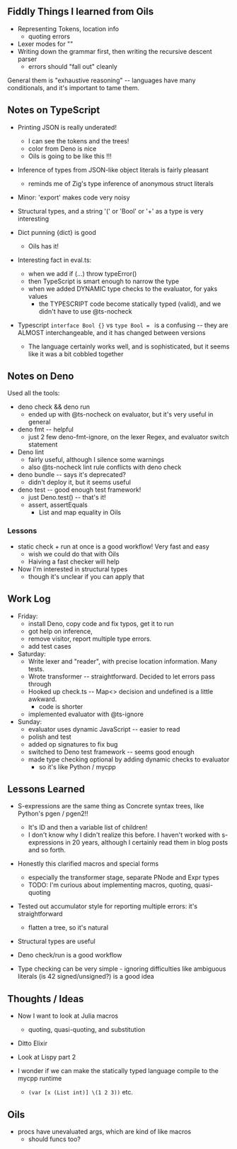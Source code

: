 ## Fiddly Things I learned from Oils

- Representing Tokens, location info
  - quoting errors 
- Lexer modes for ""
- Writing down the grammar first, then writing the recursive descent parser
  - errors should "fall out" cleanly

General them is "exhaustive reasoning" -- languages have many conditionals, and
it's important to tame them.

## Notes on TypeScript

- Printing JSON is really underated!
  - I can see the tokens and the trees!
  - color from Deno is nice
  - Oils is going to be like this !!!

- Inference of types from JSON-like object literals is fairly pleasant
  - reminds me of Zig's type inference of anonymous struct literals

- Minor: 'export' makes code very noisy

- Structural types, and a string '(' or 'Bool' or '+' as a type is very
  interesting

- Dict punning {dict} is good
  - Oils has it!

- Interesting fact in eval.ts:
  - when we add  if (...) throw typeError()
  - then TypeScript is smart enough to narrow the type
  - when we added DYNAMIC type checks to the evaluator, for yaks values
    - the TYPESCRIPT code become statically typed (valid), and we didn't have
      to use @ts-nocheck

- Typescript `interface Bool {}` vs `type Bool = ` is a confusing -- they are
  ALMOST interchangeable, and it has changed between versions
  - The language certainly works well, and is sophisticated, but it seems like
    it was a bit cobbled together

## Notes on Deno

Used all the tools:

- deno check && deno run
  - ended up with @ts-nocheck on evaluator, but it's very useful in general
- deno fmt -- helpful 
  - just 2 few deno-fmt-ignore, on the lexer Regex, and evaluator switch statement
- Deno lint
  - fairly useful, although I silence some warnings
  - also @ts-nocheck lint rule conflicts with deno check
- deno bundle -- says it's deprecated?
  - didn't deploy it, but it seems useful
- deno test -- good enough test framework!
  - just Deno.test() -- that's it!
  - assert, assertEquals
    - List and map equality in Oils

### Lessons

- static check + run at once is a good workflow!  Very fast and easy
  - wish we could do that with Oils
  - Haiving a fast checker will help
- Now I'm interested in structural types
  - though it's unclear if you can apply that

## Work Log

- Friday:
  - install Deno, copy code and fix typos, get it to run
  - got help on inference,
  - remove visitor, report multiple type errors.
  - add test cases
- Saturday:
  - Write lexer and "reader", with precise location information.  Many tests.
  - Wrote transformer -- straightforward.  Decided to let errors pass through
  - Hooked up check.ts -- Map<> decision and undefined is a little awkward.
    - code is shorter
  - implemented evaluator with @ts-ignore
- Sunday:
  - evaluator uses dynamic JavaScript -- easier to read
  - polish and test
  - added op signatures to fix bug
  - switched to Deno test framework -- seems good enough
  - made type checking optional by adding dynamic checks to evaluator
    - so it's like Python / mycpp

## Lessons Learned

- S-expressions are the same thing as Concrete syntax trees, like Python's pgen
  / pgen2!!
  - It's ID and then a variable list of children!
  - I don't know why I didn't realize this before.  I haven't worked with
    s-expressions in 20 years, although I certainly read them in blog posts and so forth.

- Honestly this clarified macros and special forms
  - especially the transformer stage, separate PNode and Expr types
  - TODO: I'm curious about implementing macros, quoting, quasi-quoting

- Tested out accumulator style for reporting multiple errors: it's
  straightforward
  - flatten a tree, so it's natural

- Structural types are useful

- Deno check/run is a good workflow

- Type checking can be very simple - ignoring difficulties like ambiguous
  literals (is 42 signed/unsigned?) is a good idea


## Thoughts / Ideas

- Now I want to look at Julia macros
  - quoting, quasi-quoting, and substitution
- Ditto Elixir
- Look at Lispy part 2

- I wonder if we can make the statically typed language compile to the mycpp runtime
  - `(var [x (List int)] \(1 2 3))` etc.

## Oils

- procs have unevaluated args, which are kind of like macros
  - should funcs too?



